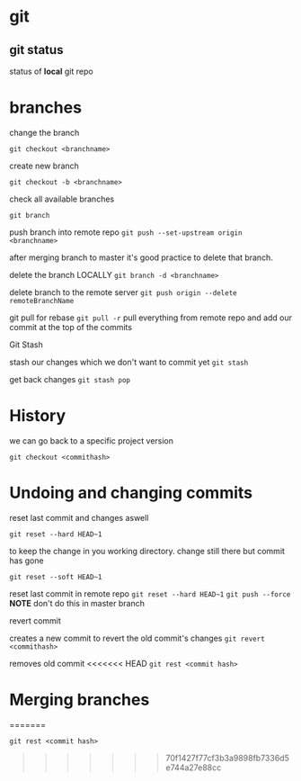 # git

## git status
status of **local** git repo 

# branches

change the branch

`git checkout <branchname>`

create new branch

`git checkout -b <branchname>`

check all available branches

`git branch`

push branch into remote repo
`git push --set-upstream origin <branchname>`

after merging branch to master it's good practice to delete that branch.

delete the branch LOCALLY
`git branch -d <branchname>`

delete branch to the remote server
`git push origin --delete remoteBranchName`


git pull for rebase
`git pull -r`
pull everything from remote repo and add our commit at the top of the commits

Git Stash

stash our changes which we don't want to commit yet
`git stash`

get back changes
`git stash pop`

# History

we can go back to a specific project version

`git checkout <commithash>`

# Undoing and changing commits

reset last commit and changes aswell

`git reset --hard HEAD~1`

to keep the change in you working directory.
change still there but commit has gone

`git reset --soft HEAD~1`

reset last commit in remote repo
`git reset --hard HEAD~1`
`git push --force`
**NOTE** don't do this in master branch

revert commit

creates a new commit to revert the old commit's changes
`git revert <commithash>`

removes old commit
<<<<<<< HEAD
`git rest <commit hash>`

# Merging branches
=======

`git rest <commit hash>`
>>>>>>> 70f1427f77cf3b3a9898fb7336d5e744a27e88cc
